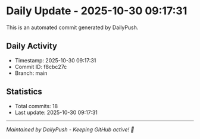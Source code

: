 # Daily Update - 2025-10-30 09:17:31

This is an automated commit generated by DailyPush.

## Daily Activity
- Timestamp: 2025-10-30 09:17:31
- Commit ID: f8cbc27c
- Branch: main

## Statistics
- Total commits: 18
- Last update: 2025-10-30 09:17:31

---
*Maintained by DailyPush - Keeping GitHub active! 🚀*
